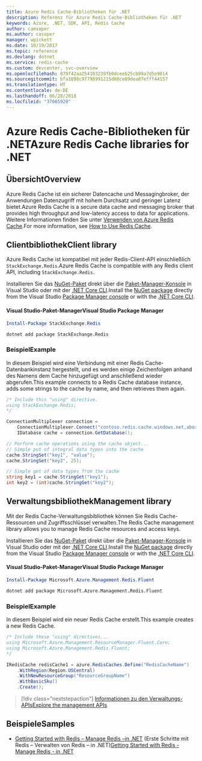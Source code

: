 ```yaml
---
title: Azure Redis Cache-Bibliotheken für .NET
description: Referenz für Azure Redis Cache-Bibliotheken für .NET
keywords: Azure, .NET, SDK, API, Redis Cache
author: camsoper
ms.author: casoper
manager: wpickett
ms.date: 10/19/2017
ms.topic: reference
ms.devlang: dotnet
ms.service: redis-cache
ms.custom: devcenter, svc-overview
ms.openlocfilehash: 879f42aa254103239fb0dceeb25cb99a7d5e9814
ms.sourcegitcommit: bfa1898c97798991215d08ce89dea87efff44157
ms.translationtype: HT
ms.contentlocale: de-DE
ms.lasthandoff: 06/28/2018
ms.locfileid: "37065920"
---
```

# <a name="azure-redis-cache-libraries-for-net"></a><span data-ttu-id="73306-104">Azure Redis Cache-Bibliotheken für .NET</span><span class="sxs-lookup"><span data-stu-id="73306-104">Azure Redis Cache libraries for .NET</span></span>

## <a name="overview"></a><span data-ttu-id="73306-105">Übersicht</span><span class="sxs-lookup"><span data-stu-id="73306-105">Overview</span></span>

<span data-ttu-id="73306-106">Azure Redis Cache ist ein sicherer Datencache und Messagingbroker, der Anwendungen Datenzugriff mit hohem Durchsatz und geringer Latenz bietet.</span><span class="sxs-lookup"><span data-stu-id="73306-106">Azure Redis Cache is a secure data cache and messaging broker that provides high throughput and low-latency access to data for applications.</span></span>  <span data-ttu-id="73306-107">Weitere Informationen finden Sie unter [Verwenden von Azure Redis Cache](https://docs.microsoft.com/azure/redis-cache/cache-dotnet-how-to-use-azure-redis-cache).</span><span class="sxs-lookup"><span data-stu-id="73306-107">For more information, see [How to Use Redis Cache](https://docs.microsoft.com/azure/redis-cache/cache-dotnet-how-to-use-azure-redis-cache).</span></span>

## <a name="client-library"></a><span data-ttu-id="73306-108">Clientbibliothek</span><span class="sxs-lookup"><span data-stu-id="73306-108">Client library</span></span>

<span data-ttu-id="73306-109">Azure Redis Cache ist kompatibel mit jeder Redis-Client-API einschließlich `StackExchange.Redis`.</span><span class="sxs-lookup"><span data-stu-id="73306-109">Azure Redis Cache is compatible with any Redis client API, including `StackExchange.Redis`.</span></span>

<span data-ttu-id="73306-110">Installieren Sie das [NuGet-Paket](https://www.nuget.org/packages/StackExchange.Redis) direkt über die [Paket-Manager-Konsole][PackageManager] in Visual Studio oder mit der [.NET Core CLI][DotNetCLI].</span><span class="sxs-lookup"><span data-stu-id="73306-110">Install the [NuGet package](https://www.nuget.org/packages/StackExchange.Redis) directly from the Visual Studio [Package Manager console][PackageManager] or with the [.NET Core CLI][DotNetCLI].</span></span>

#### <a name="visual-studio-package-manager"></a><span data-ttu-id="73306-111">Visual Studio-Paket-Manager</span><span class="sxs-lookup"><span data-stu-id="73306-111">Visual Studio Package Manager</span></span>

```powershell
Install-Package StackExchange.Redis
```

```bash
dotnet add package StackExchange.Redis
```

### <a name="example"></a><span data-ttu-id="73306-112">Beispiel</span><span class="sxs-lookup"><span data-stu-id="73306-112">Example</span></span>

<span data-ttu-id="73306-113">In diesem Beispiel wird eine Verbindung mit einer Redis Cache-Datenbankinstanz hergestellt, und es werden einige Zeichenfolgen anhand des Namens dem Cache hinzugefügt und anschließend wieder abgerufen.</span><span class="sxs-lookup"><span data-stu-id="73306-113">This example connects to a Redis Cache database instance, adds some strings to the cache by name, and then retrieves them again.</span></span>

```csharp
/* Include this "using" directive.
using StackExchange.Redis;
*/

ConnectionMultiplexer connection = 
    ConnectionMultiplexer.Connect("contoso.redis.cache.windows.net,abortConnect=false,ssl=true,password=...");
    IDatabase cache = connection.GetDatabase();

// Perform cache operations using the cache object...
// Simple put of integral data types into the cache
cache.StringSet("key1", "value");
cache.StringSet("key2", 25);

// Simple get of data types from the cache
string key1 = cache.StringGet("key1");
int key2 = (int)cache.StringGet("key2");
```

## <a name="management-library"></a><span data-ttu-id="73306-114">Verwaltungsbibliothek</span><span class="sxs-lookup"><span data-stu-id="73306-114">Management library</span></span>

<span data-ttu-id="73306-115">Mit der Redis Cache-Verwaltungsbibliothek können Sie Redis Cache-Ressourcen und Zugriffsschlüssel verwalten.</span><span class="sxs-lookup"><span data-stu-id="73306-115">The Redis Cache management library allows you to manage Redis Cache resources and access keys.</span></span>

<span data-ttu-id="73306-116">Installieren Sie das [NuGet-Paket](https://www.nuget.org/packages/Microsoft.Azure.Management.Redis.Fluent) direkt über die [Paket-Manager-Konsole][PackageManager] in Visual Studio oder mit der [.NET Core CLI][DotNetCLI].</span><span class="sxs-lookup"><span data-stu-id="73306-116">Install the [NuGet package](https://www.nuget.org/packages/Microsoft.Azure.Management.Redis.Fluent) directly from the Visual Studio [Package Manager console][PackageManager] or with the [.NET Core CLI][DotNetCLI].</span></span>

#### <a name="visual-studio-package-manager"></a><span data-ttu-id="73306-117">Visual Studio-Paket-Manager</span><span class="sxs-lookup"><span data-stu-id="73306-117">Visual Studio Package Manager</span></span>

```powershell
Install-Package Microsoft.Azure.Management.Redis.Fluent
```

```bash
dotnet add package Microsoft.Azure.Management.Redis.Fluent
```

### <a name="example"></a><span data-ttu-id="73306-118">Beispiel</span><span class="sxs-lookup"><span data-stu-id="73306-118">Example</span></span>

<span data-ttu-id="73306-119">In diesem Beispiel wird ein neuer Redis Cache erstellt.</span><span class="sxs-lookup"><span data-stu-id="73306-119">This example creates a new Redis Cache.</span></span>

```csharp
/* Include these "using" directives...
using Microsoft.Azure.Management.ResourceManager.Fluent.Core;
using Microsoft.Azure.Management.Redis.Fluent;
*/

IRedisCache redisCache1 = azure.RedisCaches.Define("RedisCacheName")
    .WithRegion(Region.USCentral)
    .WithNewResourceGroup("ResourceGroupName")
    .WithBasicSku()
    .Create();
```

> [!div class="nextstepaction"]
> [<span data-ttu-id="73306-120">Informationen zu den Verwaltungs-APIs</span><span class="sxs-lookup"><span data-stu-id="73306-120">Explore the management APIs</span></span>](/dotnet/api/overview/azure/rediscache/management)


## <a name="samples"></a><span data-ttu-id="73306-121">Beispiele</span><span class="sxs-lookup"><span data-stu-id="73306-121">Samples</span></span>

* <span data-ttu-id="73306-122">[Getting Started with Redis – Manage Redis –in .NET](https://github.com/Azure-Samples/redis-cache-dotnet-manage-cache) (Erste Schritte mit Redis – Verwalten von Redis – in .NET)</span><span class="sxs-lookup"><span data-stu-id="73306-122">[Getting Started with Redis - Manage Redis - in .NET](https://github.com/Azure-Samples/redis-cache-dotnet-manage-cache)</span></span>

[PackageManager]: https://docs.microsoft.com/nuget/tools/package-manager-console
[DotNetCLI]: https://docs.microsoft.com/dotnet/core/tools/dotnet-add-package
